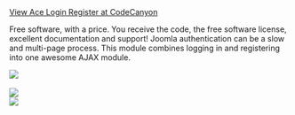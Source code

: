 <div>
	<a href="http://codecanyon.net/item/joomla-login-register-slider-module/1645693" class="button small">
		View Ace Login Register at CodeCanyon
	</a>
</div>

Free software, with a price. You receive the code, the free software license, excellent documentation and support! Joomla authentication can be a slow and multi-page process. This module combines logging in and registering into one awesome AJAX module.

<div class="row">
	<div class="medium-9 columns">
		<img src="https://0.s3.envato.com/files/21156327/aceEnvato01.png">
	</div>
</div>

<br>

<div class="row">
	<div class="medium-4 columns">
		<img src="https://0.s3.envato.com/files/21156331/alrEnvato1/1.jpg">
	</div>
	<div class="medium-4 columns left">
		<img src="https://0.s3.envato.com/files/21156331/alrEnvato1/2.JPG">
	</div>
</div>